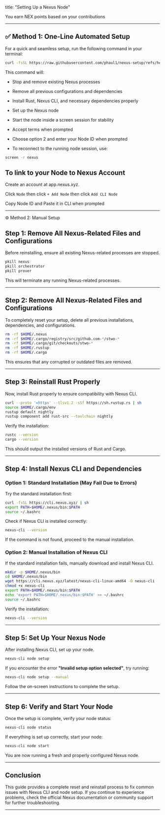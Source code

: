 title: "Setting Up a Nexus Node"

You earn NEX points based on your contributions
 
---

  ## ✅ Method 1: One-Line Automated Setup
  
  For a quick and seamless setup, run the following command in your terminal:
  
  ```bash
  curl -fsSL https://raw.githubusercontent.com/phaul1/nexus-setup/refs/heads/main/nexus-setup.sh | bash
```

This command will:

- Stop and remove existing Nexus processes

- Remove all previous configurations and dependencies

- Install Rust, Nexus CLI, and necessary dependencies properly

- Set up the Nexus node

- Start the node inside a screen session for stability

- Accept terms when prompted

- Choose option 2 and enter your Node ID when prompted

- To reconnect to the running node session, use:

 ```bash
screen -r nexus
```


## To link to your Node to Nexus Account

Create an account at app.nexus.xyz.

Click ``Node`` then click ``+ Add Node`` then click ``Add CLI Node``

Copy Node ID and Paste it in CLI when prompted

---

⚙️ Method 2: Manual Setup

## **Step 1: Remove All Nexus-Related Files and Configurations**

Before reinstalling, ensure all existing Nexus-related processes are stopped.

```bash
pkill nexus
pkill orchestrator
pkill prover
```

This will terminate any running Nexus-related processes.

---

## **Step 2: Remove All Nexus-Related Files and Configurations**

To completely reset your setup, delete all previous installations, dependencies, and configurations.

```bash
rm -rf $HOME/.nexus
rm -rf $HOME/.cargo/registry/src/github.com-*/stwo-*
rm -rf $HOME/.cargo/git/checkouts/stwo-*
rm -rf $HOME/.rustup
rm -rf $HOME/.cargo
```

This ensures that any corrupted or outdated files are removed.

---

## **Step 3: Reinstall Rust Properly**
Now, install Rust properly to ensure compatibility with Nexus CLI.

```bash
curl --proto '=https' --tlsv1.2 -sSf https://sh.rustup.rs | sh
source $HOME/.cargo/env
rustup default nightly
rustup component add rust-src --toolchain nightly
```

Verify the installation:

```bash
rustc --version
cargo --version
```

This should output the installed versions of Rust and Cargo.

---

## **Step 4: Install Nexus CLI and Dependencies**

### **Option 1: Standard Installation (May Fail Due to Errors)**
Try the standard installation first:

```bash
curl -fsSL https://cli.nexus.xyz/ | sh
export PATH=$HOME/.nexus/bin:$PATH
source ~/.bashrc
```

Check if Nexus CLI is installed correctly:

```bash
nexus-cli --version
```

If the command is not found, proceed to the manual installation.

### **Option 2: Manual Installation of Nexus CLI**
If the standard installation fails, manually download and install Nexus CLI.

```bash
mkdir -p $HOME/.nexus/bin
cd $HOME/.nexus/bin
wget https://cli.nexus.xyz/latest/nexus-cli-linux-amd64 -O nexus-cli
chmod +x nexus-cli
export PATH=$HOME/.nexus/bin:$PATH
echo 'export PATH=$HOME/.nexus/bin:$PATH' >> ~/.bashrc
source ~/.bashrc
```

Verify the installation:

```bash
nexus-cli --version
```

---

## **Step 5: Set Up Your Nexus Node**
After installing Nexus CLI, set up your node.

```bash
nexus-cli node setup
```

If you encounter the error **"Invalid setup option selected"**, try running:

```bash
nexus-cli node setup --manual
```

Follow the on-screen instructions to complete the setup.

---

## **Step 6: Verify and Start Your Node**
Once the setup is complete, verify your node status:

```bash
nexus-cli node status
```

If everything is set up correctly, start your node:

```bash
nexus-cli node start
```

You are now running a fresh and properly configured Nexus node.

---

## **Conclusion**
This guide provides a complete reset and reinstall process to fix common issues with Nexus CLI and node setup. If you continue to experience problems, check the official Nexus documentation or community support for further troubleshooting.

---

